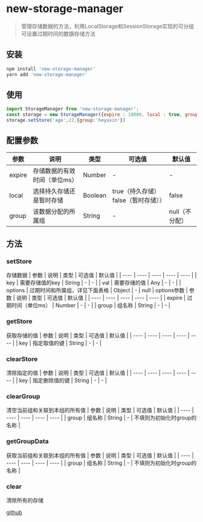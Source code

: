 # new-storage-manager

> 管理存储数据的方法，利用LocalStorage和SessionStorage实现的可分组可设置过期时间的数据存储方法

## 安装
``` bash
npm install 'new-storage-manager'
yarn add 'new-storage-manager'
```
## 使用
```javascript
import StorageManager from 'new-storage-manager';
const storage = new StorageManager({expire : 10000, local : true, group : 'heyuxin'});
storage.setStore('age',22,{group:'heyuxin'})
```
## 配置参数
| 参数 | 说明 | 类型 | 可选值 | 默认值 |
| ---- | ---- | ---- | ---- | ---- |
| expire | 存储数据的有效时间（单位ms） | Number | - | - |
| local | 选择持久存储还是暂时存储 | Boolean | true（持久存储） false（暂时存储）） | false |
| group | 该数据分配的所属组 | String | - | null（不分配） |
## 方法
### setStore
存储数据
| 参数 | 说明 | 类型 | 可选值 | 默认值 |
| ---- | ---- | ---- | ---- | ---- |
| key | 需要存储值的key | String | - | - |
| val | 需要存储的值 | Any | - | - |
| options | 过期时间和所属组，详见下面表格 | Object | - | null |
options参数
| 参数 | 说明 | 类型 | 可选值 | 默认值 |
| ---- | ---- | ---- | ---- | ---- |
| expire | 过期时间（单位ms） | Number | - | - |
| group | 组名称 | String | - | - |
### getStore
获取存储的值
| 参数 | 说明 | 类型 | 可选值 | 默认值 |
| ---- | ---- | ---- | ---- | ---- |
| key | 指定取值的键 | String | - | - |
### clearStore
清除指定的值
| 参数 | 说明 | 类型 | 可选值 | 默认值 |
| ---- | ---- | ---- | ---- | ---- |
| key | 指定删除值的键 | String | - | - |
### clearGroup
清空当前组和关联到本组的所有值
| 参数 | 说明 | 类型 | 可选值 | 默认值 |
| ---- | ---- | ---- | ---- | ---- |
| group | 组名称 | String | - | 不填则为初始化时group的名称 |
### getGroupData
获取当前组和关联到本组的所有值
| 参数 | 说明 | 类型 | 可选值 | 默认值 |
| ---- | ---- | ---- | ---- | ---- |
| group | 组名称 | String | - | 不填则为初始化时group的名称 |
### clear
清除所有的存储

[github](https://github.com/heerya/new-storage-manager)
